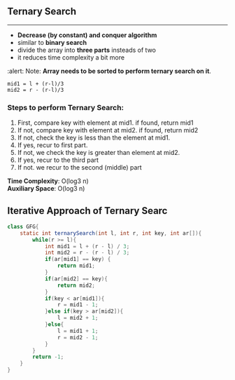 ## Ternary Search
***
- **Decrease (by constant) and conquer algorithm**
- similar to **binary search**
- divide the array into **three parts** insteads of two
- it reduces time complexity a bit more

:alert: Note: **Array needs to be sorted to perform ternary search on it**.
```agsl
mid1 = l + (r-l)/3
mid2 = r - (r-l)/3
```

### Steps to perform Ternary Search:
1. First, compare key with element at mid1. if found, return mid1
2. If not, compare key with element at mid2. if found, return mid2
3. If not, check the key is less than the element at mid1.
4. If yes, recur to first part.
5. If not, we check the key is greater than element at mid2.
6. If yes, recur to the third part
7. If not. we recur to the second (middle) part

**Time Complexity**: O(log3 n)\
**Auxiliary Space**: O(log3 n)

## Iterative Approach of Ternary Searc
```java
class GFG{
    static int ternarySearch(int l, int r, int key, int ar[]){
        while(r >= l){
            int mid1 = l + (r - l) / 3;
            int mid2 = r - (r - l) / 3;
            if(ar[mid1] == key) {
                return mid1;
            }
            if(ar[mid2] == key){
                return mid2;
            }
            if(key < ar[mid1]){
                r = mid1 - 1;
            }else if(key > ar[mid2]){
                l = mid2 + 1;
            }else{
                l = mid1 + 1;
                r = mid2 - 1;
            }
        }
        return -1;
    }
}
```
